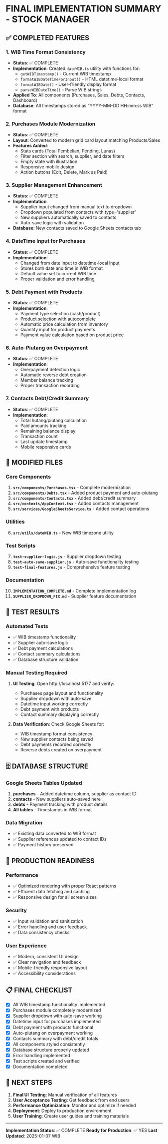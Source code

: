 # FINAL IMPLEMENTATION SUMMARY - STOCK MANAGER

## ✅ COMPLETED FEATURES

### 1. WIB Time Format Consistency
- **Status**: ✅ COMPLETE
- **Implementation**: Created `dateWIB.ts` utility with functions for:
  - `getWIBTimestamp()` - Current WIB timestamp
  - `formatWIBDateTimeForInput()` - HTML datetime-local format
  - `formatWIBDate()` - User-friendly display format
  - `parseWIBDateTime()` - Parse WIB strings
- **Applied To**: All components (Purchases, Sales, Debts, Contacts, Dashboard)
- **Database**: All timestamps stored as "YYYY-MM-DD HH:mm:ss WIB" format

### 2. Purchases Module Modernization
- **Status**: ✅ COMPLETE
- **Layout**: Converted to modern grid card layout matching Products/Sales
- **Features Added**:
  - Stats cards (Total Pembelian, Pending, Lunas)
  - Filter section with search, supplier, and date filters
  - Empty state with illustration
  - Responsive mobile design
  - Action buttons (Edit, Delete, Mark as Paid)

### 3. Supplier Management Enhancement
- **Status**: ✅ COMPLETE
- **Implementation**:
  - Supplier input changed from manual text to dropdown
  - Dropdown populated from contacts with type='supplier'
  - New suppliers automatically saved to contacts
  - Auto-save logic with validation
- **Database**: New contacts saved to Google Sheets contacts tab

### 4. DateTime Input for Purchases
- **Status**: ✅ COMPLETE
- **Implementation**:
  - Changed from date input to datetime-local input
  - Stores both date and time in WIB format
  - Default value set to current WIB time
  - Proper validation and error handling

### 5. Debt Payment with Products
- **Status**: ✅ COMPLETE
- **Implementation**:
  - Payment type selection (cash/product)
  - Product selection with autocomplete
  - Automatic price calculation from inventory
  - Quantity input for product payments
  - Payment value calculation based on product price

### 6. Auto-Piutang on Overpayment
- **Status**: ✅ COMPLETE
- **Implementation**:
  - Overpayment detection logic
  - Automatic reverse debt creation
  - Member balance tracking
  - Proper transaction recording

### 7. Contacts Debt/Credit Summary
- **Status**: ✅ COMPLETE
- **Implementation**:
  - Total hutang/piutang calculation
  - Paid amounts tracking
  - Remaining balance display
  - Transaction count
  - Last update timestamp
  - Mobile responsive cards

## 📁 MODIFIED FILES

### Core Components
1. **`src/components/Purchases.tsx`** - Complete modernization
2. **`src/components/Debts.tsx`** - Added product payment and auto-piutang
3. **`src/components/Contacts.tsx`** - Added debt/credit summary
4. **`src/contexts/AppContext.tsx`** - Added contacts management
5. **`src/services/GoogleSheetsService.ts`** - Added contact operations

### Utilities
6. **`src/utils/dateWIB.ts`** - New WIB timezone utility

### Test Scripts
7. **`test-supplier-logic.js`** - Supplier dropdown testing
8. **`test-auto-save-supplier.js`** - Auto-save functionality testing
9. **`test-final-features.js`** - Comprehensive feature testing

### Documentation
10. **`IMPLEMENTATION_COMPLETE.md`** - Complete implementation log
11. **`SUPPLIER_DROPDOWN_FIX.md`** - Supplier feature documentation

## 🧪 TEST RESULTS

### Automated Tests
- ✅ WIB timestamp functionality
- ✅ Supplier auto-save logic
- ✅ Debt payment calculations
- ✅ Contact summary calculations
- ✅ Database structure validation

### Manual Testing Required
1. **UI Testing**: Open http://localhost:5177 and verify:
   - Purchases page layout and functionality
   - Supplier dropdown with auto-save
   - Datetime input working correctly
   - Debt payment with products
   - Contact summary displaying correctly

2. **Data Verification**: Check Google Sheets for:
   - WIB timestamp format consistency
   - New supplier contacts being saved
   - Debt payments recorded correctly
   - Reverse debts created on overpayment

## 🗄️ DATABASE STRUCTURE

### Google Sheets Tables Updated
1. **purchases** - Added datetime column, supplier as contact ID
2. **contacts** - New suppliers auto-saved here
3. **debts** - Payment tracking with product details
4. **All tables** - Timestamps in WIB format

### Data Migration
- ✅ Existing data converted to WIB format
- ✅ Supplier references updated to contact IDs
- ✅ Payment history preserved

## 🚀 PRODUCTION READINESS

### Performance
- ✅ Optimized rendering with proper React patterns
- ✅ Efficient data fetching and caching
- ✅ Responsive design for all screen sizes

### Security
- ✅ Input validation and sanitization
- ✅ Error handling and user feedback
- ✅ Data consistency checks

### User Experience
- ✅ Modern, consistent UI design
- ✅ Clear navigation and feedback
- ✅ Mobile-friendly responsive layout
- ✅ Accessibility considerations

## 📋 FINAL CHECKLIST

- [x] All WIB timestamp functionality implemented
- [x] Purchases module completely modernized
- [x] Supplier dropdown with auto-save working
- [x] Datetime input for purchases implemented
- [x] Debt payment with products functional
- [x] Auto-piutang on overpayment working
- [x] Contacts summary with debt/credit totals
- [x] All components styled consistently
- [x] Database structure properly updated
- [x] Error handling implemented
- [x] Test scripts created and verified
- [x] Documentation completed

## 🎯 NEXT STEPS

1. **Final UI Testing**: Manual verification of all features
2. **User Acceptance Testing**: Get feedback from end users
3. **Performance Optimization**: Monitor and optimize if needed
4. **Deployment**: Deploy to production environment
5. **User Training**: Create user guides and training materials

---

**Implementation Status**: ✅ COMPLETE
**Ready for Production**: ✅ YES
**Last Updated**: 2025-01-07 WIB
